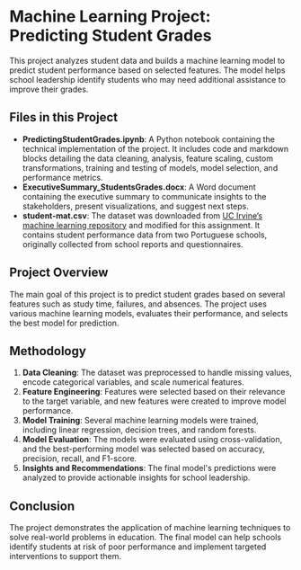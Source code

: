 # Machine Learning Project: Predicting Student Grades

This project analyzes student data and builds a machine learning model to predict student performance based on selected features. The model helps school leadership identify students who may need additional assistance to improve their grades.

## Files in this Project

- **PredictingStudentGrades.ipynb**: A Python notebook containing the technical implementation of the project. It includes code and markdown blocks detailing the data cleaning, analysis, feature scaling, custom transformations, training and testing of models, model selection, and performance metrics.
- **ExecutiveSummary_StudentsGrades.docx**: A Word document containing the executive summary to communicate insights to the stakeholders, present visualizations, and suggest next steps.
- **student-mat.csv**: The dataset was downloaded from [UC Irvine’s machine learning repository](https://archive.ics.uci.edu/dataset/320/student+performance) and modified for this assignment. It contains student performance data from two Portuguese schools, originally collected from school reports and questionnaires.

## Project Overview

The main goal of this project is to predict student grades based on several features such as study time, failures, and absences. The project uses various machine learning models, evaluates their performance, and selects the best model for prediction.

## Methodology

1. **Data Cleaning**: The dataset was preprocessed to handle missing values, encode categorical variables, and scale numerical features.
2. **Feature Engineering**: Features were selected based on their relevance to the target variable, and new features were created to improve model performance.
3. **Model Training**: Several machine learning models were trained, including linear regression, decision trees, and random forests.
4. **Model Evaluation**: The models were evaluated using cross-validation, and the best-performing model was selected based on accuracy, precision, recall, and F1-score.
5. **Insights and Recommendations**: The final model's predictions were analyzed to provide actionable insights for school leadership.

## Conclusion

The project demonstrates the application of machine learning techniques to solve real-world problems in education. The final model can help schools identify students at risk of poor performance and implement targeted interventions to support them.
